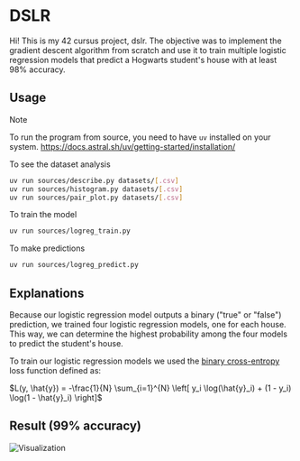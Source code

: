 # DSLR

Hi! This is my 42 cursus project, dslr. The objective was to implement the gradient descent algorithm from scratch and use it to train multiple logistic regression models that predict a Hogwarts student's house with at least 98% accuracy.

## Usage

> [!NOTE]
> To run the program from source, you need to have `uv` installed on your system.
> https://docs.astral.sh/uv/getting-started/installation/

To see the dataset analysis
```bash
uv run sources/describe.py datasets/[.csv]
uv run sources/histogram.py datasets/[.csv]
uv run sources/pair_plot.py datasets/[.csv]
```

To train the model
```bash
uv run sources/logreg_train.py
```

To make predictions
```bash
uv run sources/logreg_predict.py
```

## Explanations

Because our logistic regression model outputs a binary ("true" or "false") prediction, we trained four logistic regression models, one for each house. This way, we can determine the highest probability among the four models to predict the student's house.

To train our logistic regression models we used the [binary cross-entropy](https://en.wikipedia.org/wiki/Cross-entropy) loss function defined as:

$L(y, \hat{y}) = -\frac{1}{N} \sum_{i=1}^{N} \left[ y_i \log(\hat{y}_i) + (1 - y_i) \log(1 - \hat{y}_i) \right]$

## Result (99% accuracy)

![Visualization](assets/visualization.gif)

